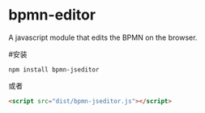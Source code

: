 # bpmn-editor
A javascript module that edits the BPMN on the browser.

#安装
```shell script
npm install bpmn-jseditor
```
或者
```html
<script src="dist/bpmn-jseditor.js"></script>
```
